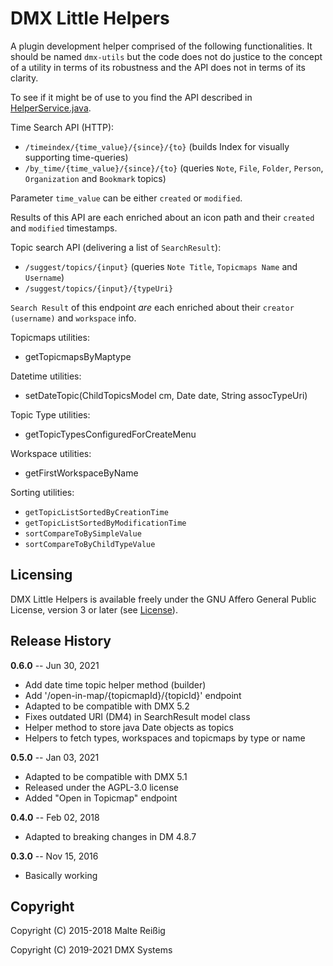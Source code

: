 
# DMX Little Helpers

A plugin development helper comprised of the following functionalities. It should be named `dmx-utils` but the code does not do justice to the concept of a utility in terms of its robustness and the API does not in terms of its clarity.

To see if it might be of use to you find the API described in [HelperService.java](https://git.dmx.systems/dmx-plugins/dmx-littlehelpers/-/blob/master/src/main/java/systems/dmx/littlehelpers/HelperService.java).

Time Search API (HTTP):

- `/timeindex/{time_value}/{since}/{to}` (builds Index for visually supporting time-queries)
- `/by_time/{time_value}/{since}/{to}` (queries `Note`, `File`, `Folder`, `Person`, `Organization` and `Bookmark` topics)

Parameter `time_value` can be either `created` or `modified`.

Results of this API are each enriched about an icon path and their `created` and `modified` timestamps.

Topic search API (delivering a list of `SearchResult`):

- `/suggest/topics/{input}` (queries `Note Title`, `Topicmaps Name` and `Username`)
- `/suggest/topics/{input}/{typeUri}`
 
`Search Result` of this endpoint _are_ each enriched about their `creator (username)` and `workspace` info.

Topicmaps utilities:

- getTopicmapsByMaptype

Datetime utilities:

- setDateTopic(ChildTopicsModel cm, Date date, String assocTypeUri)

Topic Type utilities:

- getTopicTypesConfiguredForCreateMenu

Workspace utilities:

- getFirstWorkspaceByName

Sorting utilities:

- `getTopicListSortedByCreationTime`
- `getTopicListSortedByModificationTime`
- `sortCompareToBySimpleValue`
- `sortCompareToByChildTypeValue`

Licensing
---------

DMX Little Helpers is available freely under the GNU Affero General Public License, version 3 or later (see [License](https://git.dmx.systems/dmx-plugins/dmx-littlehelpers/-/blob/master/LICENSE)).

Release History
---------------

**0.6.0** -- Jun 30, 2021

* Add date time topic helper method (builder)
* Add '/open-in-map/{topicmapId}/{topicId}' endpoint
* Adapted to be compatible with DMX 5.2
* Fixes outdated URI (DM4) in SearchResult model class 
* Helper method to store java Date objects as topics
* Helpers to fetch types, workspaces and topicmaps by type or name

**0.5.0** -- Jan 03, 2021

* Adapted to be compatible with DMX 5.1
* Released under the AGPL-3.0 license
* Added "Open in Topicmap" endpoint

**0.4.0** -- Feb 02, 2018

* Adapted to breaking changes in DM 4.8.7

**0.3.0** -- Nov 15, 2016

* Basically working

Copyright
---------
Copyright (C) 2015-2018 Malte Reißig

Copyright (C) 2019-2021 DMX Systems


